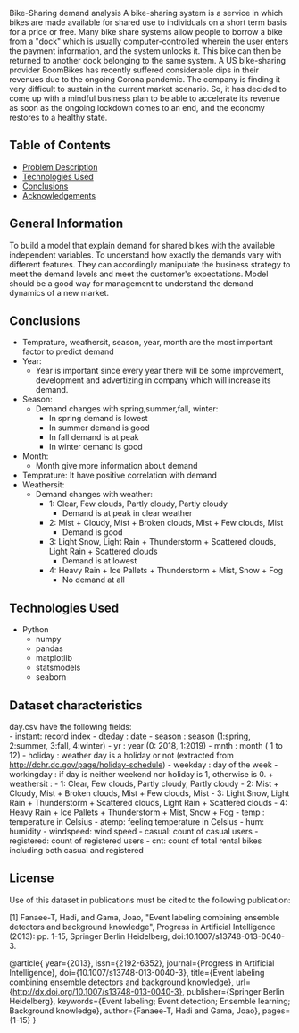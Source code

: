 Bike-Sharing demand analysis 
A bike-sharing system is a service in which bikes are made available for shared use to individuals on a short term basis for a price or free. Many bike share systems allow people to borrow a bike from a "dock" which is usually computer-controlled wherein the user enters the payment information, and the system unlocks it. This bike can then be returned to another dock belonging to the same system.
A US bike-sharing provider BoomBikes has recently suffered considerable dips in their revenues due to the ongoing Corona pandemic. The company is finding it very difficult to sustain in the current market scenario. So, it has decided to come up with a mindful business plan to be able to accelerate its revenue as soon as the ongoing lockdown comes to an end, and the economy restores to a healthy state. 



## Table of Contents
* [Problem Description](#general-information)
* [Technologies Used](#technologies-used)
* [Conclusions](#conclusions)
* [Acknowledgements](#acknowledgements)

## General Information
To build a model that explain demand for shared bikes with the available independent variables. 
To understand how exactly the demands vary with different features. 
They can accordingly manipulate the business strategy to meet the demand levels and meet the customer's expectations. 
Model should be a good way for management to understand the demand dynamics of a new market. 

## Conclusions
* Temprature, weathersit, season, year, month are the most important factor to predict demand
* Year:
    * Year is important since every year there will be some improvement, development and advertizing in company which will increase its demand.
* Season:
    * Demand changes with spring,summer,fall, winter:
        * In spring demand is lowest
        * In summer demand is good 
        * In fall demand is at peak
        * In winter demand is good
* Month:
    * Month give more information about demand
* Temprature: It have positive correlation with demand
* Weathersit:
    * Demand changes with weather:
        - 1: Clear, Few clouds, Partly cloudy, Partly cloudy
            * Demand is at peak in clear weather
        - 2: Mist + Cloudy, Mist + Broken clouds, Mist + Few clouds, Mist
            * Demand is good
		- 3: Light Snow, Light Rain + Thunderstorm + Scattered clouds, Light Rain + Scattered clouds
            * Demand is at lowest
		- 4: Heavy Rain + Ice Pallets + Thunderstorm + Mist, Snow + Fog
            * No demand at all

## Technologies Used
- Python
	- numpy
	- pandas
	- matplotlib
	- statsmodels
	- seaborn

## Dataset characteristics
day.csv have the following fields:	
	- instant: record index
	- dteday : date
	- season : season (1:spring, 2:summer, 3:fall, 4:winter)
	- yr : year (0: 2018, 1:2019)
	- mnth : month ( 1 to 12)
	- holiday : weather day is a holiday or not (extracted from http://dchr.dc.gov/page/holiday-schedule)
	- weekday : day of the week
	- workingday : if day is neither weekend nor holiday is 1, otherwise is 0.
	+ weathersit : 
		- 1: Clear, Few clouds, Partly cloudy, Partly cloudy
		- 2: Mist + Cloudy, Mist + Broken clouds, Mist + Few clouds, Mist
		- 3: Light Snow, Light Rain + Thunderstorm + Scattered clouds, Light Rain + Scattered clouds
		- 4: Heavy Rain + Ice Pallets + Thunderstorm + Mist, Snow + Fog
	- temp : temperature in Celsius
	- atemp: feeling temperature in Celsius
	- hum: humidity
	- windspeed: wind speed
	- casual: count of casual users
	- registered: count of registered users
	- cnt: count of total rental bikes including both casual and registered
	
## License
Use of this dataset in publications must be cited to the following publication:

[1] Fanaee-T, Hadi, and Gama, Joao, "Event labeling combining ensemble detectors and background knowledge", Progress in Artificial Intelligence (2013): pp. 1-15, Springer Berlin Heidelberg, doi:10.1007/s13748-013-0040-3.

@article{
	year={2013},
	issn={2192-6352},
	journal={Progress in Artificial Intelligence},
	doi={10.1007/s13748-013-0040-3},
	title={Event labeling combining ensemble detectors and background knowledge},
	url={http://dx.doi.org/10.1007/s13748-013-0040-3},
	publisher={Springer Berlin Heidelberg},
	keywords={Event labeling; Event detection; Ensemble learning; Background knowledge},
	author={Fanaee-T, Hadi and Gama, Joao},
	pages={1-15}
}
